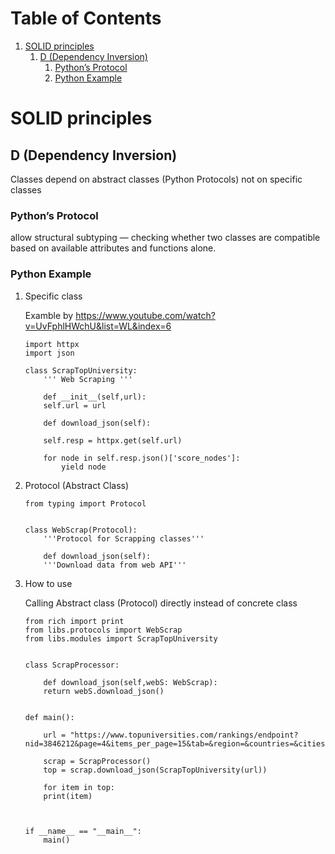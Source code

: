 
# Table of Contents

1.  [SOLID principles](#org0d799cb)
    1.  [D (Dependency Inversion)](#orgd2c49cd)
        1.  [Python&rsquo;s Protocol](#org3da1c6d)
        2.  [Python Example](#org9ba9073)



<a id="org0d799cb"></a>

# SOLID principles


<a id="orgd2c49cd"></a>

## D (Dependency Inversion)

Classes depend on abstract classes (Python Protocols) 
not on specific classes


<a id="org3da1c6d"></a>

### Python&rsquo;s Protocol

allow structural subtyping — checking whether two 
classes are compatible based on available attributes 
and functions alone.


<a id="org9ba9073"></a>

### Python Example

1.  Specific class

    Examble by <https://www.youtube.com/watch?v=UvFphlHWchU&list=WL&index=6>
    
        import httpx
        import json
        
        class ScrapTopUniversity:
            ''' Web Scraping '''
        
            def __init__(self,url):
        	self.url = url
        
            def download_json(self):
        
        	self.resp = httpx.get(self.url)
        
        	for node in self.resp.json()['score_nodes']:
        	    yield node

2.  Protocol (Abstract Class)

        
        from typing import Protocol
        
        
        class WebScrap(Protocol):
            '''Protocol for Scrapping classes'''
        
            def download_json(self):
        	'''Download data from web API'''

3.  How to use

    Calling Abstract class (Protocol) directly 
    instead of concrete class 
    
        from rich import print
        from libs.protocols import WebScrap
        from libs.modules import ScrapTopUniversity
        
        
        class ScrapProcessor:
        
            def download_json(self,webS: WebScrap):
        	return webS.download_json()
        
        
        def main():
        
            url = "https://www.topuniversities.com/rankings/endpoint?nid=3846212&page=4&items_per_page=15&tab=&region=&countries=&cities=&search=&star=&sort_by=&order_by=&program_type="
        
            scrap = ScrapProcessor()
            top = scrap.download_json(ScrapTopUniversity(url))
        
            for item in top:
        	print(item)
        
        
        
        if __name__ == "__main__":
            main()

